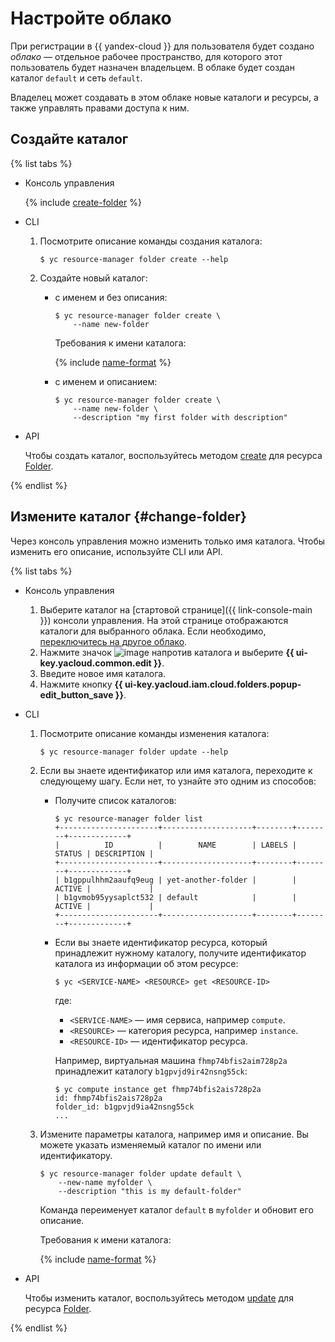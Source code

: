 # Настройте облако

При регистрации в {{ yandex-cloud }} для пользователя будет создано _облако_ — отдельное рабочее пространство, для которого этот пользователь будет назначен владельцем. В облаке будет создан каталог `default` и сеть `default`.

Владелец может создавать в этом облаке новые каталоги и ресурсы, а также управлять правами доступа к ним.

## Создайте каталог

{% list tabs %}

- Консоль управления

  {% include [create-folder](../../_includes/create-folder.md) %}

- CLI

  1. Посмотрите описание команды создания каталога:

      ```
      $ yc resource-manager folder create --help
      ```

  1. Создайте новый каталог:

      * с именем и без описания:
          ```
          $ yc resource-manager folder create \
              --name new-folder
          ```

          Требования к имени каталога:

          {% include [name-format](../../_includes/name-format.md) %}

      * с именем и описанием:

          ```
          $ yc resource-manager folder create \
              --name new-folder \
              --description "my first folder with description"
          ```

- API

  Чтобы создать каталог, воспользуйтесь методом [create](../../resource-manager/api-ref/Folder/create.md) для ресурса [Folder](../../resource-manager/api-ref/Folder/index.md).

{% endlist %}

## Измените каталог {#change-folder}

Через консоль управления можно изменить только имя каталога. Чтобы изменить его описание, используйте CLI или API.

{% list tabs %}

- Консоль управления

  1. Выберите каталог на [стартовой странице]({{ link-console-main }}) консоли управления. На этой странице отображаются каталоги для выбранного облака. Если необходимо, [переключитесь на другое облако](../../resource-manager/operations/cloud/switch-cloud.md).
  1. Нажмите значок ![image](../../_assets/options.svg) напротив каталога и выберите **{{ ui-key.yacloud.common.edit }}**.
  1. Введите новое имя каталога.
  1. Нажмите кнопку **{{ ui-key.yacloud.iam.cloud.folders.popup-edit_button_save }}**.

- CLI

  1. Посмотрите описание команды изменения каталога:

      ```
      $ yc resource-manager folder update --help
      ```
  1. Если вы знаете идентификатор или имя каталога, переходите к следующему шагу. Если нет, то узнайте это одним из способов:

      * Получите список каталогов:

          ```
          $ yc resource-manager folder list
          +----------------------+--------------------+--------+--------+-------------+
          |          ID          |        NAME        | LABELS | STATUS | DESCRIPTION |
          +----------------------+--------------------+--------+--------+-------------+
          | b1gppulhhm2aaufq9eug | yet-another-folder |        | ACTIVE |             |
          | b1gvmob95yysaplct532 | default            |        | ACTIVE |             |
          +----------------------+--------------------+--------+--------+-------------+
          ```

      * Если вы знаете идентификатор ресурса, который принадлежит нужному каталогу, получите идентификатор каталога из информации об этом ресурсе:

          ```
          $ yc <SERVICE-NAME> <RESOURCE> get <RESOURCE-ID>
          ```

          где:
          * `<SERVICE-NAME>` — имя сервиса, например `compute`.
          * `<RESOURCE>` — категория ресурса, например `instance`.
          * `<RESOURCE-ID>` — идентификатор ресурса.

          Например, виртуальная машина `fhmp74bfis2aim728p2a` принадлежит каталогу `b1gpvjd9ir42nsng55ck`:

          ```
          $ yc compute instance get fhmp74bfis2ais728p2a
          id: fhmp74bfis2ais728p2a
          folder_id: b1gpvjd9ia42nsng55ck
          ...
          ```
  1. Измените параметры каталога, например имя и описание. Вы можете указать изменяемый каталог по имени или идентификатору.

      ```
      $ yc resource-manager folder update default \
          --new-name myfolder \
          --description "this is my default-folder"
      ```

      Команда переименует каталог `default` в `myfolder` и обновит его описание.

      Требования к имени каталога:

      {% include [name-format](../../_includes/name-format.md) %}



- API

  Чтобы изменить каталог, воспользуйтесь методом [update](../../resource-manager/api-ref/Folder/update.md) для ресурса [Folder](../../resource-manager/api-ref/Folder/index.md).
  
{% endlist %}